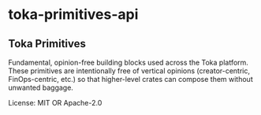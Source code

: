 # toka-primitives-api

## Toka Primitives

Fundamental, opinion-free building blocks used across the Toka platform.
These primitives are intentionally free of vertical opinions (creator-centric,
FinOps-centric, etc.) so that higher-level crates can compose them without
unwanted baggage.

License: MIT OR Apache-2.0

